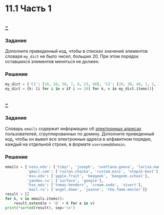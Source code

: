 # 11.1 Часть 1
## [-](https://stepik.org/lesson/491382/step/14?unit=482676)
### Задание
Дополните приведенный код, чтобы в списках значений элементов словаря `my_dict` не было чисел, больших 20. При этом порядок оставшихся элементов меняться не должен.

### Решение
```python
my_dict = {'C1': [10, 20, 30, 7, 6, 23, 90], 'C2': [20, 30, 40, 1, 2, 3, 90, 12], 'C3': [12, 34, 20, 21], 'C4': [22, 54, 209, 21, 7], 'C5': [2, 4, 29, 21, 19], 'C6': [4, 6, 7, 10, 55], 'C7': [4, 8, 12, 23, 42], 'C8': [3, 14, 15, 26, 48], 'C9': [2, 7, 18, 28, 18, 28]}
my_dict = {k: [i for i in v if i <= 20] for k, v in my_dict.items()}
```

## [-](https://stepik.org/lesson/491382/step/15?unit=482676)
### Задание
Словарь `emails` содержит информацию об [электронных адресах](https://ru.wikipedia.org/wiki/%D0%90%D0%B4%D1%80%D0%B5%D1%81_%D1%8D%D0%BB%D0%B5%D0%BA%D1%82%D1%80%D0%BE%D0%BD%D0%BD%D0%BE%D0%B9_%D0%BF%D0%BE%D1%87%D1%82%D1%8B) пользователей, сгруппированных по домену. Дополните приведенный код, чтобы он вывел все электронные адреса в алфавитном порядке, каждый на отдельной строке, в формате `username@domain`.

### Решение
```python
emails = {'nosu.edu': ['timyr', 'joseph', 'svetlana.gaeva', 'larisa.mamuk'], 
          'gmail.com': ['ruslan.chaika', 'rustam.mini', 'stepik-best'], 
          'msu.edu': ['apple.fruit', 'beegeek', 'beegeek.school'], 
          'yandex.ru': ['surface', 'google'],
          'hse.edu': ['tomas-henders', 'cream.soda', 'zivert'],
          'mail.ru': ['angel.down', 'joanne', 'the.fame.moster']}
result = []
for k, v in emails.items():
    result.extend(e + '@' + k for e in v)
print(*sorted(result), sep='\n')
```